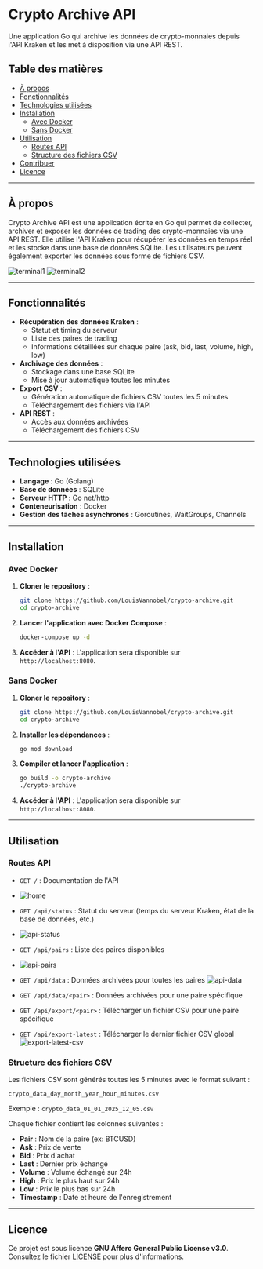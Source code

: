 # Crypto Archive API

Une application Go qui archive les données de crypto-monnaies depuis l'API Kraken et les met à disposition via une API REST.

## Table des matières

- [À propos](#à-propos)
- [Fonctionnalités](#fonctionnalités)
- [Technologies utilisées](#technologies-utilisées)
- [Installation](#installation)
  - [Avec Docker](#avec-docker)
  - [Sans Docker](#sans-docker)
- [Utilisation](#utilisation)
  - [Routes API](#routes-api)
  - [Structure des fichiers CSV](#structure-des-fichiers-csv)
- [Contribuer](#contribuer)
- [Licence](#licence)

---

## À propos

Crypto Archive API est une application écrite en Go qui permet de collecter, archiver et exposer les données de trading des crypto-monnaies via une API REST. Elle utilise l'API Kraken pour récupérer les données en temps réel et les stocke dans une base de données SQLite. Les utilisateurs peuvent également exporter les données sous forme de fichiers CSV.

![terminal1](https://github.com/user-attachments/assets/b948aadb-728f-4f86-a9bd-0632bd6737a9)
![terminal2](https://github.com/user-attachments/assets/6bc64b1c-abe8-4ac0-994b-2df5d9b4313e)

---

## Fonctionnalités

- **Récupération des données Kraken** :
  - Statut et timing du serveur
  - Liste des paires de trading
  - Informations détaillées sur chaque paire (ask, bid, last, volume, high, low)
- **Archivage des données** :
  - Stockage dans une base SQLite
  - Mise à jour automatique toutes les minutes
- **Export CSV** :
  - Génération automatique de fichiers CSV toutes les 5 minutes
  - Téléchargement des fichiers via l'API
- **API REST** :
  - Accès aux données archivées
  - Téléchargement des fichiers CSV

---

## Technologies utilisées

- **Langage** : Go (Golang)
- **Base de données** : SQLite
- **Serveur HTTP** : Go net/http
- **Conteneurisation** : Docker
- **Gestion des tâches asynchrones** : Goroutines, WaitGroups, Channels

---

## Installation

### Avec Docker

1. **Cloner le repository** :
   ```bash
   git clone https://github.com/LouisVannobel/crypto-archive.git
   cd crypto-archive
   ```

2. **Lancer l'application avec Docker Compose** :
   ```bash
   docker-compose up -d
   ```

3. **Accéder à l'API** :
   L'application sera disponible sur `http://localhost:8080`.

### Sans Docker

1. **Cloner le repository** :
   ```bash
   git clone https://github.com/LouisVannobel/crypto-archive.git
   cd crypto-archive
   ```

2. **Installer les dépendances** :
   ```bash
   go mod download
   ```

3. **Compiler et lancer l'application** :
   ```bash
   go build -o crypto-archive
   ./crypto-archive
   ```

4. **Accéder à l'API** :
   L'application sera disponible sur `http://localhost:8080`.

---

## Utilisation

### Routes API

- `GET /` : Documentation de l'API
- ![home](https://github.com/user-attachments/assets/7122c7fb-0802-4030-bd3b-d6e29ef4e99e)

- `GET /api/status` : Statut du serveur (temps du serveur Kraken, état de la base de données, etc.)
- ![api-status](https://github.com/user-attachments/assets/016f71ec-f8fb-4f92-a87e-4b57d50622d4)

- `GET /api/pairs` : Liste des paires disponibles
- ![api-pairs](https://github.com/user-attachments/assets/cb45b69d-1eb2-43db-b732-541552cede1d)

- `GET /api/data` : Données archivées pour toutes les paires
![api-data](https://github.com/user-attachments/assets/68d92966-b8be-4d4c-96e6-e149836cf3b7)

- `GET /api/data/<pair>` : Données archivées pour une paire spécifique
- `GET /api/export/<pair>` : Télécharger un fichier CSV pour une paire spécifique
- `GET /api/export-latest` : Télécharger le dernier fichier CSV global
![export-latest-csv](https://github.com/user-attachments/assets/537d3a3f-9832-4669-99a8-e0538c21da7f)

### Structure des fichiers CSV

Les fichiers CSV sont générés toutes les 5 minutes avec le format suivant :
```
crypto_data_day_month_year_hour_minutes.csv
```

Exemple : `crypto_data_01_01_2025_12_05.csv`

Chaque fichier contient les colonnes suivantes :
- **Pair** : Nom de la paire (ex: BTCUSD)
- **Ask** : Prix de vente
- **Bid** : Prix d'achat
- **Last** : Dernier prix échangé
- **Volume** : Volume échangé sur 24h
- **High** : Prix le plus haut sur 24h
- **Low** : Prix le plus bas sur 24h
- **Timestamp** : Date et heure de l'enregistrement

---

## Licence

Ce projet est sous licence **GNU Affero General Public License v3.0**. Consultez le fichier [LICENSE](./LICENSE) pour plus d'informations.
